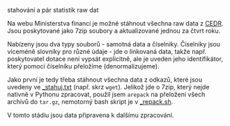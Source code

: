 stahování a pár statistik raw dat

Na webu Ministerstva financí je možné stáhnout všechna raw data z [CEDR](http://cedr.mfcr.cz/cedr3internetv419/OpenData/DocumentationPage.aspx). Jsou poskytované jako 7zip soubory a aktualizované jednou za čtvrt roku.

Nabízeny jsou dva typy souborů - samotná data a číselníky. Číselníky jsou víceméně slovníky pro různé údaje - jde o linkovaná data, takže např. poskytovatel dotace není vypsát explicitně, ale je uveden jeho identifikátor, který pomocí číselníku přeložíme (denormalizujeme).

Jako první je tedy třeba stáhnout všechna data z odkazů, které jsou uvedeny ve [_stahuj.txt](_stahuj.txt) (např. skrz `wget`). Jelikož jde o 7zip, který nejde nativně v Pythonu zpracovat, použil jsem `arepack` na přeložení všech archivů do `tar.gz`, nemotorný bash skript je v [_repack.sh](_repack.sh).

V tomto stádiu jsou data připravena k dalšímu zpracování.
